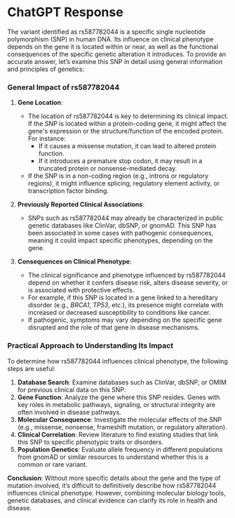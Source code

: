 # ChatGPT Response

The variant identified as rs587782044 is a specific single nucleotide polymorphism (SNP) in human DNA. Its influence on clinical phenotype depends on the gene it is located within or near, as well as the functional consequences of the specific genetic alteration it introduces. To provide an accurate answer, let’s examine this SNP in detail using general information and principles of genetics:

### General Impact of rs587782044
1. **Gene Location**:
   - The location of rs587782044 is key to determining its clinical impact. If the SNP is located within a protein-coding gene, it might affect the gene's expression or the structure/function of the encoded protein. For instance:
     - If it causes a missense mutation, it can lead to altered protein function.
     - If it introduces a premature stop codon, it may result in a truncated protein or nonsense-mediated decay.
   - If the SNP is in a non-coding region (e.g., introns or regulatory regions), it might influence splicing, regulatory element activity, or transcription factor binding.

2. **Previously Reported Clinical Associations**:
   - SNPs such as rs587782044 may already be characterized in public genetic databases like ClinVar, dbSNP, or gnomAD. This SNP has been associated in some cases with pathogenic consequences, meaning it could impact specific phenotypes, depending on the gene.

3. **Consequences on Clinical Phenotype**:
   - The clinical significance and phenotype influenced by rs587782044 depend on whether it confers disease risk, alters disease severity, or is associated with protective effects.
   - For example, if this SNP is located in a gene linked to a hereditary disorder (e.g., *BRCA1*, *TP53*, etc.), its presence might correlate with increased or decreased susceptibility to conditions like cancer.
   - If pathogenic, symptoms may vary depending on the specific gene disrupted and the role of that gene in disease mechanisms.

### Practical Approach to Understanding Its Impact
To determine how rs587782044 influences clinical phenotype, the following steps are useful:
   1. **Database Search**: Examine databases such as ClinVar, dbSNP, or OMIM for previous clinical data on this SNP.
   2. **Gene Function**: Analyze the gene where this SNP resides. Genes with key roles in metabolic pathways, signaling, or structural integrity are often involved in disease pathways.
   3. **Molecular Consequence**: Investigate the molecular effects of the SNP (e.g., missense, nonsense, frameshift mutation, or regulatory alteration).
   4. **Clinical Correlation**: Review literature to find existing studies that link this SNP to specific phenotypic traits or disorders.
   5. **Population Genetics**: Evaluate allele frequency in different populations from gnomAD or similar resources to understand whether this is a common or rare variant.
  
**Conclusion**:
Without more specific details about the gene and the type of mutation involved, it’s difficult to definitively describe how rs587782044 influences clinical phenotype. However, combining molecular biology tools, genetic databases, and clinical evidence can clarify its role in health and disease.